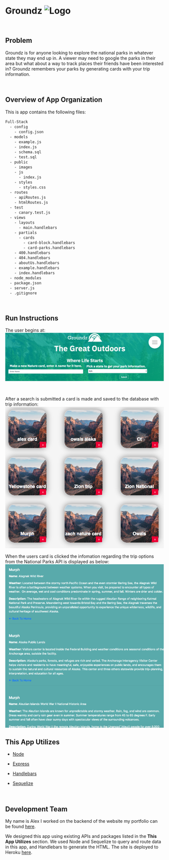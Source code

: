 # Groundz ![Logo](public/images/favicon.ico)


<br>

## Problem

Groundz is for anyone looking to explore the national parks in whatever state they may end up in. A viewer may need to google the parks in their area but what about a way to track places their friends have been interested in? Groundz remembers your parks by generating cards with your trip information.

<br>

## Overview of App Organization

This is app contains the following files:

  ```
  Full-Stack
    - config
      - config.json
    - models
      - example.js
      - index.js
      - schema.sql
      - test.sql
    - public
      - images
      - js
        - index.js
      - styles
        - styles.css
    - routes
      - apiRoutes.js
      - htmlRoutes.js
    - test
      - canary.test.js
    - views
      - layouts
        - main.handlebars
      - partials
        - cards
          - card-block.handlebars
          - card-parks.handlebars
      - 400.handlebars
      - 404.handlebars
      - aboutUs.handlebars
      - example.handlebars
      - index.handlebars
    - node_modules
    - package.json
    - server.js
    - .gitignore
  ```
<br>

## Run Instructions

The user begins at:
![GroundzSearch](public/images/GroundzSearch.png)

<br>

After a search is submitted a card is made and saved to the database with trip information:
![GroundzCards](public/images/GroundzCards.png)

When the users card is clicked the infomation regarding the trip options from the National Parks API is displayed as below:
![GroundsResults](public/images/GroundzResults.png)

## This App Utilizes

   * [Node](https://nodejs.org/en/about/)

   * [Express](https://www.npmjs.com/package/express)

   * [Handlebars](https://handlebarsjs.com/)

   * [Sequelize](https://www.npmjs.com/package/sequelize)

   <br>

## Development Team

My name is Alex I worked on the backend of the website my portfolio can be found
[here]( https://alexsamalot19.github.io/Samalot-Alexander-Portfolio/).

We designed this app using existing APIs and packages listed in the **This App Utilizes** section. We used Node and Sequelize to query and route data in this app, and Handlebars to generate the HTML. The site is deployed to Heroku [here](https://the-groundz.herokuapp.com/).
